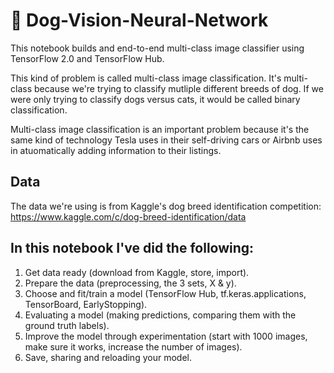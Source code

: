# 🐶 Dog-Vision-Neural-Network

This notebook builds and end-to-end multi-class image classifier using TensorFlow 2.0 and TensorFlow Hub.

This kind of problem is called multi-class image classification. It's multi-class because we're trying to classify mutliple different breeds of dog. If we were only trying to classify dogs versus cats, it would be called binary classification.

Multi-class image classification is an important problem because it's the same kind of technology Tesla uses in their self-driving cars or Airbnb uses in atuomatically adding information to their listings.

## Data

The data we're using is from Kaggle's dog breed identification competition: https://www.kaggle.com/c/dog-breed-identification/data

## In this notebook I've did the following:
1. Get data ready (download from Kaggle, store, import).
2. Prepare the data (preprocessing, the 3 sets, X & y).
3. Choose and fit/train a model (TensorFlow Hub, tf.keras.applications, TensorBoard, EarlyStopping).
4. Evaluating a model (making predictions, comparing them with the ground truth labels).
5. Improve the model through experimentation (start with 1000 images, make sure it works, increase the number of images).
6. Save, sharing and reloading your model.
